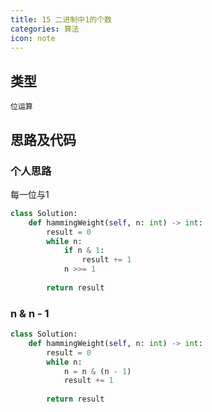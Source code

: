 ```yaml
---
title: 15 二进制中1的个数
categories: 算法
icon: note
---
```


## 类型

`位运算`

## 思路及代码

### 个人思路

每一位与1

```python
class Solution:
    def hammingWeight(self, n: int) -> int:
        result = 0
        while n:
            if n & 1:
                result += 1
            n >>= 1
        
        return result
```

### n & n - 1
```python
class Solution:
    def hammingWeight(self, n: int) -> int:
        result = 0
        while n:
            n = n & (n - 1)
            result += 1
        
        return result
```
